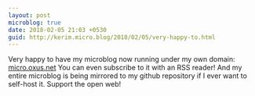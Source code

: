```yaml
---
layout: post
microblog: true
date: 2018-02-05 21:03 +0530
guid: http://kerim.micro.blog/2018/02/05/very-happy-to.html
---
```

Very happy to have my microblog now running under my own domain: [micro.oxus.net](https://micro.oxus.net) You can even subscribe to it with an RSS reader! And my entire microblog is being mirrored to my github repository if I ever want to self-host it. Support the open web!

